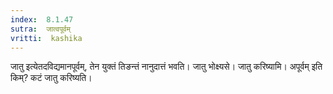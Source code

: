 ```yaml
---
index:  8.1.47
sutra:  जात्वपूर्वम्
vritti:  kashika 
---
```


जातु इत्येतदविद्यमानपूर्वम्, तेन युक्तं तिङन्तं नानुदात्तं भवति। जातु भोक्ष्यसे। जातु करिष्यामि। अपूर्वम् इति किम्? कटं जातु करिष्यति।

